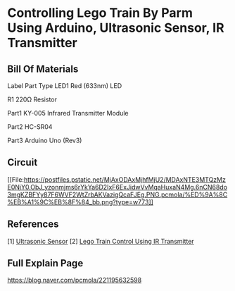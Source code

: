 
# Controlling Lego Train By Parm Using Arduino, Ultrasonic Sensor, IR Transmitter

## Bill Of Materials

Label	Part Type
LED1	Red (633nm) LED

R1	220Ω Resistor

Part1	KY-005 Infrared Transmitter Module

Part2	HC-SR04

Part3	Arduino Uno (Rev3)


## Circuit

[[File:https://postfiles.pstatic.net/MjAxODAxMjhfMjU2/MDAxNTE3MTQzMzE0NjY0.ObJ_yzonmjms6rYkYa6D2IxF6ExJidwVvMqaHuxaN4Mg.6nCN68do3mgKZBFYy87F6WVF2WtZrbAKVazigQcaFJEg.PNG.pcmola/%ED%9A%8C%EB%A1%9C%EB%8F%84_bb.png?type=w773]]



## References
[1] [Ultrasonic Sensor](http://mechasolutionwiki.com/index.php?title=HC-SR04_%EC%B4%88%EC%9D%8C%ED%8C%8C_%EA%B1%B0%EB%A6%AC%EC%84%BC%EC%84%9C)
[2] [Lego Train Control Using IR Transmitter](https://github.com/jurriaan/Arduino-PowerFunctions)


## Full Explain Page
https://blog.naver.com/pcmola/221195632598
